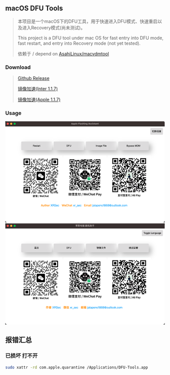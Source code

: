 ## macOS DFU Tools

> 本项目是一个macOS下的DFU工具，用于快速进入DFU模式、快速重启以及进入Recovery模式(尚未测试)。
> 
> This project is a DFU tool under mac OS for fast entry into DFU mode, fast restart, and entry into Recovery mode (not yet tested).
> 
> 依赖于 / depend on [AsahiLinux/macvdmtool](https://github.com/AsahiLinux/macvdmtool)

### Download

> [Github Release](https://github.com/XRSec/DFU-Tools/releases)
> 
> [镜像加速(Inter 1.1.7)](https://mirror.ghproxy.com/https://github.com/XRSec/DFU-Tools/releases/download/1.1.7/DFU-Tools_x64.dmg)
> 
> [镜像加速(Apple 1.1.7)](https://mirror.ghproxy.com/https://github.com/XRSec/DFU-Tools/releases/download/1.1.7/DFU-Tools_arm64.dmg)

### Usage

![dashboard](./dashboard_en.png)
![dashboard](./dashboard.png)

## 报错汇总

### 已损坏 打不开

```bash
sudo xattr -rd com.apple.quarantine /Applications/DFU-Tools.app
```
